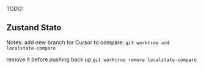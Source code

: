 TODO: 


## Zustand State



Notes:
add new branch for Cursor to compare: 
`git worktree add localstate-compare`


remove it before pushing back up 
`git worktree remove localstate-compare`
